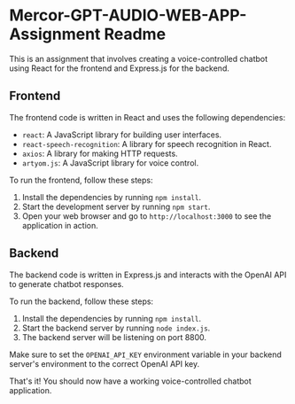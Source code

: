 # Mercor-GPT-AUDIO-WEB-APP-Assignment Readme

This is an assignment that involves creating a voice-controlled chatbot using React for the frontend and Express.js for the backend.

## Frontend

The frontend code is written in React and uses the following dependencies:

- `react`: A JavaScript library for building user interfaces.
- `react-speech-recognition`: A library for speech recognition in React.
- `axios`: A library for making HTTP requests.
- `artyom.js`: A JavaScript library for voice control.

To run the frontend, follow these steps:

1. Install the dependencies by running `npm install`.
2. Start the development server by running `npm start`.
3. Open your web browser and go to `http://localhost:3000` to see the application in action.

## Backend

The backend code is written in Express.js and interacts with the OpenAI API to generate chatbot responses.

To run the backend, follow these steps:

1. Install the dependencies by running `npm install`.
2. Start the backend server by running `node index.js`.
3. The backend server will be listening on port 8800.

Make sure to set the `OPENAI_API_KEY` environment variable in your backend server's environment to the correct OpenAI API key.

That's it! You should now have a working voice-controlled chatbot application. 
